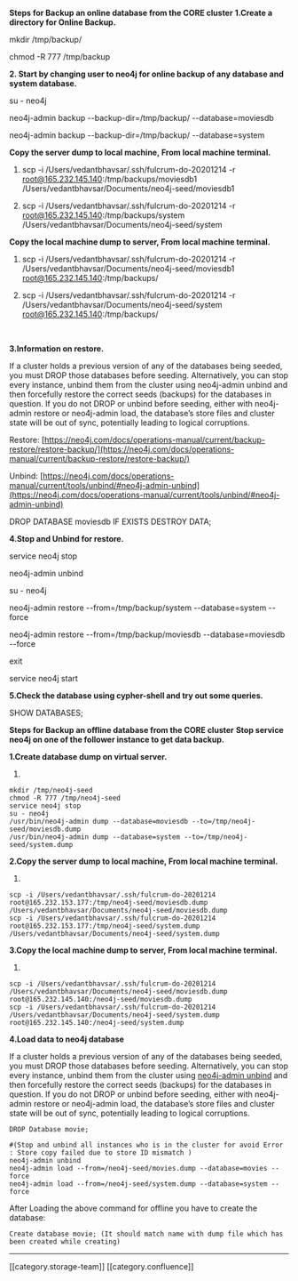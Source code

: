  **Steps for Backup an online database from the CORE cluster**  **1.Create a directory for Online Backup.** 

mkdir /tmp/backup/

chmod -R 777 /tmp/backup



 **2. Start by changing user to neo4j for online backup of any database and system database.** 

su - neo4j

neo4j-admin backup --backup-dir=/tmp/backup/ --database=moviesdb

neo4j-admin backup --backup-dir=/tmp/backup/ --database=system



 **Copy the server dump to local machine, From local machine terminal.** 


1. scp -i /Users/vedantbhavsar/.ssh/fulcrum-do-20201214 -r root@165.232.145.140:/tmp/backups/moviesdb1 /Users/vedantbhavsar/Documents/neo4j-seed/moviesdb1


1. scp -i /Users/vedantbhavsar/.ssh/fulcrum-do-20201214 -r root@165.232.145.140:/tmp/backups/system /Users/vedantbhavsar/Documents/neo4j-seed/system





 **Copy the local machine dump to server, From local machine terminal.** 


1. scp -i /Users/vedantbhavsar/.ssh/fulcrum-do-20201214 -r /Users/vedantbhavsar/Documents/neo4j-seed/moviesdb1 root@165.232.145.140:/tmp/backups/


1. scp -i /Users/vedantbhavsar/.ssh/fulcrum-do-20201214 -r /Users/vedantbhavsar/Documents/neo4j-seed/system root@165.232.145.140:/tmp/backups/



 

 **3.Information on restore.** 

If a cluster holds a previous version of any of the databases being seeded, you must DROP those databases before seeding. Alternatively, you can stop every instance, unbind them from the cluster using neo4j-admin unbind and then forcefully restore the correct seeds (backups) for the databases in question. If you do not DROP or unbind before seeding, either with neo4j-admin restore or neo4j-admin load, the database’s store files and cluster state will be out of sync, potentially leading to logical corruptions.

Restore: [https://neo4j.com/docs/operations-manual/current/backup-restore/restore-backup/](https://neo4j.com/docs/operations-manual/current/backup-restore/restore-backup/)

Unbind: [https://neo4j.com/docs/operations-manual/current/tools/unbind/#neo4j-admin-unbind](https://neo4j.com/docs/operations-manual/current/tools/unbind/#neo4j-admin-unbind)

DROP DATABASE moviesdb IF EXISTS DESTROY DATA;



 **4.Stop and Unbind for restore.** 

service neo4j stop

neo4j-admin unbind

su - neo4j

neo4j-admin restore --from=/tmp/backup/system --database=system --force

neo4j-admin restore --from=/tmp/backup/moviesdb --database=moviesdb --force

exit

service neo4j start

 **5.Check the database using cypher-shell and try out some queries.** 

SHOW DATABASES;



 **Steps for Backup an offline database from the CORE cluster**  **Stop service neo4j on one of the follower instance to get data backup.** 

 **1.Create database dump on virtual server.** 


1. 
```
mkdir /tmp/neo4j-seed
chmod -R 777 /tmp/neo4j-seed
service neo4j stop
su - neo4j
/usr/bin/neo4j-admin dump --database=moviesdb --to=/tmp/neo4j-seed/moviesdb.dump
/usr/bin/neo4j-admin dump --database=system --to=/tmp/neo4j-seed/system.dump
```




 **2.Copy the server dump to local machine, From local machine terminal.** 


1. 
```
scp -i /Users/vedantbhavsar/.ssh/fulcrum-do-20201214 root@165.232.153.177:/tmp/neo4j-seed/moviesdb.dump /Users/vedantbhavsar/Documents/neo4j-seed/moviesdb.dump
scp -i /Users/vedantbhavsar/.ssh/fulcrum-do-20201214 root@165.232.153.177:/tmp/neo4j-seed/system.dump /Users/vedantbhavsar/Documents/neo4j-seed/system.dump
```




 **3.Copy the local machine dump to server, From local machine terminal.** 


1. 
```
scp -i /Users/vedantbhavsar/.ssh/fulcrum-do-20201214 /Users/vedantbhavsar/Documents/neo4j-seed/moviesdb.dump root@165.232.145.140:/neo4j-seed/moviesdb.dump
scp -i /Users/vedantbhavsar/.ssh/fulcrum-do-20201214 /Users/vedantbhavsar/Documents/neo4j-seed/system.dump root@165.232.145.140:/neo4j-seed/system.dump
```




 **4.Load data to neo4j database** 

If a cluster holds a previous version of any of the databases being seeded, you must DROP those databases before seeding. Alternatively, you can stop every instance, unbind them from the cluster using [neo4j-admin unbind](https://neo4j.com/docs/operations-manual/current/tools/unbind/#neo4j-admin-unbind) and then forcefully restore the correct seeds (backups) for the databases in question. If you do not DROP or unbind before seeding, either with neo4j-admin restore or neo4j-admin load, the database’s store files and cluster state will be out of sync, potentially leading to logical corruptions.


```
DROP Database movie;
```

```
#(Stop and unbind all instances who is in the cluster for avoid Error : Store copy failed due to store ID mismatch )
neo4j-admin unbind
neo4j-admin load --from=/neo4j-seed/movies.dump --database=movies --force
neo4j-admin load --from=/neo4j-seed/system.dump --database=system --force
```
After Loading the above command for offline you have to create the database:


```
Create database movie; (It should match name with dump file which has been created while creating)
```






*****

[[category.storage-team]] 
[[category.confluence]] 
